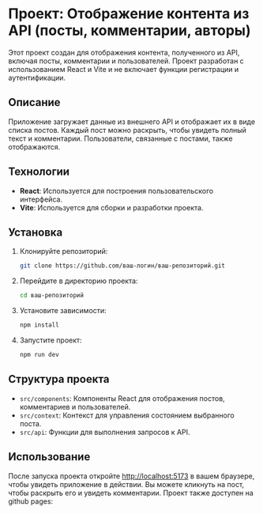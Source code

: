 # Проект: Отображение контента из API (посты, комментарии, авторы)

Этот проект создан для отображения контента, полученного из API, включая посты, комментарии и пользователей. Проект разработан с использованием React и Vite и не включает функции регистрации и аутентификации.

## Описание

Приложение загружает данные из внешнего API и отображает их в виде списка постов. Каждый пост можно раскрыть, чтобы увидеть полный текст и комментарии. Пользователи, связанные с постами, также отображаются.

## Технологии

-   **React**: Используется для построения пользовательского интерфейса.
-   **Vite**: Используется для сборки и разработки проекта.

## Установка

1. Клонируйте репозиторий:

    ```bash
    git clone https://github.com/ваш-логин/ваш-репозиторий.git
    ```

2. Перейдите в директорию проекта:

    ```bash
    cd ваш-репозиторий
    ```

3. Установите зависимости:

    ```bash
    npm install
    ```

4. Запустите проект:
    ```bash
    npm run dev
    ```

## Структура проекта

-   `src/components`: Компоненты React для отображения постов, комментариев и пользователей.
-   `src/context`: Контекст для управления состоянием выбранного поста.
-   `src/api`: Функции для выполнения запросов к API.

## Использование

После запуска проекта откройте [http://localhost:5173](http://localhost:5173) в вашем браузере, чтобы увидеть приложение в действии. Вы можете кликнуть на пост, чтобы раскрыть его и увидеть комментарии.
Проект также доступен на github pages:

